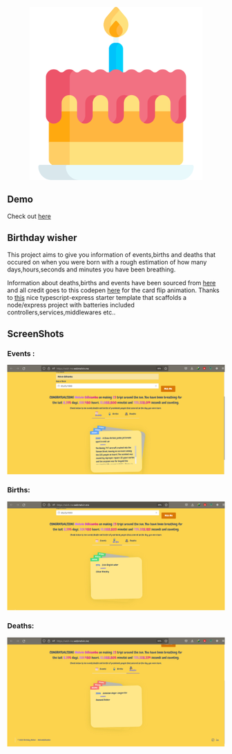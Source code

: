 <p align="center"><a href="https://price-tracker.webmelvin.me" target="_blank">
<img src="https://raw.githubusercontent.com/melvin78/WishMeApi/master/blob/cake.png" width="400"></a></p>

## Demo

Check out [here](https://wish-me.webmelvin.me)

## Birthday wisher

This project aims to give you information of events,births and deaths that occured on when you were born
with a rough estimation of how many days,hours,seconds and minutes you have been breathing.

Information about deaths,births and events have been sourced from [here](https://www.timeanddate.com/) and all
credit goes to this codepen [here](https://codepen.io/shshaw/pen/KzYXvP) for the card flip animation.
Thanks to [this](https://github.com/ljlm0402/typescript-express-starter) nice typescript-express starter template
that scaffolds a node/express project with batteries included controllers,services,middlewares etc..


## ScreenShots

### Events :

<img src="https://github.com/melvin78/WishMeApi/blob/master/blob/events.png?raw=true" alt="here">


### Births:

<img src="https://github.com/melvin78/WishMeApi/blob/master/blob/births.png?raw=true" alt="here">

### Deaths:

<img src="https://github.com/melvin78/WishMeApi/blob/master/blob/deaths.png?raw=true" alt="here">

